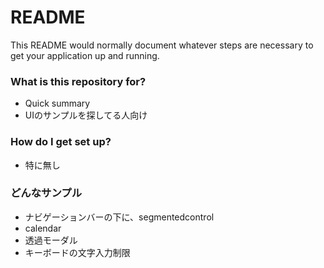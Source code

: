 # README #

This README would normally document whatever steps are necessary to get your application up and running.

### What is this repository for? ###

* Quick summary
* UIのサンプルを探してる人向け


### How do I get set up? ###

* 特に無し

### どんなサンプル
* ナビゲーションバーの下に、segmentedcontrol
* calendar
* 透過モーダル
* キーボードの文字入力制限

